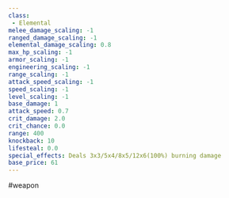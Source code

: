 ```yaml
---
class: 
 - Elemental
melee_damage_scaling: -1
ranged_damage_scaling: -1
elemental_damage_scaling: 0.8
max_hp_scaling: -1
armor_scaling: -1
engineering_scaling: -1
range_scaling: -1
attack_speed_scaling: -1
speed_scaling: -1
level_scaling: -1
base_damage: 1
attack_speed: 0.7
crit_damage: 2.0
crit_chance: 0.0
range: 400
knockback: 10
lifesteal: 0.0
special_effects: Deals 3x3/5x4/8x5/12x6(100%) burning damage
base_price: 61
---
```

#weapon